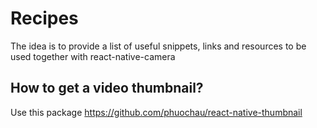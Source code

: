 # Recipes

The idea is to provide a list of useful snippets, links and resources to be used together with react-native-camera

## How to get a video thumbnail?

Use this package https://github.com/phuochau/react-native-thumbnail
